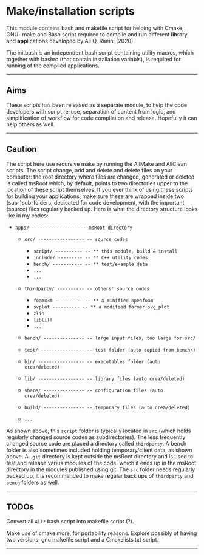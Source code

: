 # Make/installation scripts

This module contains bash and makefile script for helping with Cmake, 
GNU- make and Bash script required to compile and run different 
**lib**rary and **app**lications developed by Ali Q. Raeini (2020).  

The initbash is an independent bash script containing utility macros, 
which together with bashrc (that contain installation variabls), is 
required for running of the compiled applications.

---------

## Aims 

These scripts has been released as a separate module, to help 
the code developers with script re-use, separation of content from 
logic, and simplification of workflow for code compilation and release. 
Hopefully it can help others as well.

---------

##  Caution

The script here use recursive make by running the AllMake and AllClean 
scripts. The script change, add and delete and delete files on your 
computer: the root directory where files are changed, generated or 
deleted is called msRoot which, by default, points to two directories 
upper to the location of these script themselves.  If you ever think of 
using these scripts for building your applications, make sure these are 
wrapped inside two (sub-)sub-folders, dedicated for code development, 
with the important (source) files regularly backed up.  Here is what 
the directory structure looks like in my codes:


- `apps/ -------------------- msRoot directory`

    - `src/ ----------------- -- source codes`
        * `script/ ---------- -- ** this module, build & install`
        * `include/ --------- -- ** C++ utility codes`
        * `bench/ ----------- -- ** test/example data`
        * `...`
        * `...`
        
    - `thirdparty/ ---------- -- others' source codes`
        * `foamx3m ---------- -- ** a minified openfoam `
        * `svplot ---------- -- ** a modified former svg_plot`
        * `zlib`
        * `libtiff`
        * `...`

    - `bench/ --------------- -- large input files, too large for src/`
    - `test/ ---------------- -- test folder (auto copied from bench/)`
    - `bin/ ----------------- -- executables folder (auto crea/deleted)`
    - `lib/ ----------------- -- library files (auto crea/deleted)`
    - `share/ --------------- -- configuration files (auto crea/deleted)`
    - `build/ --------------- -- temporary files (auto crea/deleted)`
    - `...`


As shown above, this `script` folder is typically located in `src` 
(which holds regularly changed source codes as subdirectories). The 
less frequently changed source code are placed a directory called 
`thirdparty`.  A bench folder is also sometimes included holding 
temporary/client data, as shown above.  A `.git` directory is kept 
outside the msRoot directory and is used to test and release varius 
modules of the code, which it ends up in the msRoot directory in the 
modules published using git.  The `src` folder needs regularly backed 
up, it is recommended to make regular back ups of `thirdparty` and 
`bench` folders as well.


---------

## TODOs

Convert all `All*` bash script into makefile script (?).

Make use of cmake more, for portability reasons. Explore possibly 
of having two versions: gnu makefile script and a Cmakelists.txt script.

---------

